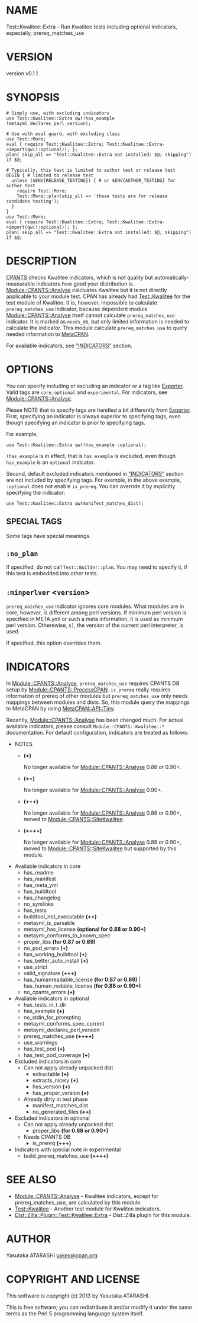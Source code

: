 # NAME

Test::Kwalitee::Extra - Run Kwalitee tests including optional indicators, especially, prereq\_matches\_use

# VERSION

version v0.1.1

# SYNOPSIS

    # Simply use, with excluding indicators
    use Test::Kwalitee::Extra qw(!has_example !metayml_declares_perl_version);

    # Use with eval guard, with excluding class
    use Test::More;
    eval { require Test::Kwalitee::Extra; Test::Kwalitee::Extra->import(qw(!:optional)); };
    plan( skip_all => "Test::Kwalitee::Extra not installed: $@; skipping") if $@;

    # Typically, this test is limited to author test or release test
    BEGIN { # limited to release test
      unless ($ENV{RELEASE_TESTING}) { # or $ENV{AUTHOR_TESTING} for author test
        require Test::More;
        Test::More::plan(skip_all => 'these tests are for release candidate testing');
      }
    }
    use Test::More;
    eval { require Test::Kwalitee::Extra; Test::Kwalitee::Extra->import(qw(!:optional)); };
    plan( skip_all => "Test::Kwalitee::Extra not installed: $@; skipping") if $@;

# DESCRIPTION

[CPANTS](http://cpants.cpanauthors.org/) checks Kwalitee indicators, which is not quality but automatically-measurable indicators how good your distribution is. [Module::CPANTS::Analyse](http://search.cpan.org/perldoc?Module::CPANTS::Analyse) calcluates Kwalitee but it is not directly applicable to your module test. CPAN has already had [Test::Kwalitee](http://search.cpan.org/perldoc?Test::Kwalitee) for the test module of Kwalitee. It is, however, impossible to calculate `prereq_matches_use` indicator, because dependent module [Module::CPANTS::Analyse](http://search.cpan.org/perldoc?Module::CPANTS::Analyse) itself cannot calculate `prereq_matches_use` indicator. It is marked as `needs_db`, but only limited information is needed to calculate the indicator. This module calculate `prereq_matches_use` to query needed information to [MetaCPAN](https://metacpan.org/).

For available indicators, see ["INDICATORS"](#INDICATORS) section.

# OPTIONS

You can specify including or excluding an indicator or a tag like [Exporter](http://search.cpan.org/perldoc?Exporter). Valid tags are `core`, `optional` and `experimental`. For indicators, see [Module::CPANTS::Analyse](http://search.cpan.org/perldoc?Module::CPANTS::Analyse).

Please NOTE that to specify tags are handled a bit differently from [Exporter](http://search.cpan.org/perldoc?Exporter). First, specifying an indicator is always superior to specifying tags, even though specifying an indicator is prior to specifying tags.

For example, 

    use Test::Kwalitee::Extra qw(!has_example :optional);

`!has_example` is in effect, that is `has_example` is excluded, even though `has_example` is an `optional` indicator.

Second, default excluded indicators mentioned in ["INDICATORS"](#INDICATORS) section are not included by specifying tags. For example, in the above example, `:optional` does not enable `is_prereq`. You can override it by explicitly specifying the indicator:

    use Test::Kwalitee::Extra qw(manifest_matches_dist);

## SPECIAL TAGS

Some tags have special meanings.

## `:no_plan`

If specified, do not call `Test::Builder::plan`. You may need to specify it, if this test is embedded into other tests.

## `:minperlver` <`version`\>

`prereq_matches_use` indicator ignores core modules. What modules are in core, however, is different among perl versions. If minimum perl version is specified in META.yml or such a meta information, it is used as minimum perl version. Otherewise, `$]`, the version of the current perl interpreter, is used.

If specified, this option overrides them.

# INDICATORS

In [Module::CPANTS::Analyse](http://search.cpan.org/perldoc?Module::CPANTS::Analyse), `prereq_matches_use` requires CPANTS DB setup by [Module::CPANTS::ProcessCPAN](http://search.cpan.org/perldoc?Module::CPANTS::ProcessCPAN). `is_prereq` really requires information of prereq of other modules but `prereq_matches_use` only needs mappings between modules and dists. So, this module query the mappings to MetaCPAN by using [MetaCPAN::API::Tiny](http://search.cpan.org/perldoc?MetaCPAN::API::Tiny).

Recently, [Module::CPANTS::Analyse](http://search.cpan.org/perldoc?Module::CPANTS::Analyse) has been changed much. For actual available indicators, please consult `Module::CPANTS::Kwalitee::*` documentation. For default configuration, indicators are treated as follows:

- NOTES
    - __(+)__

        No longer available for [Module::CPANTS::Analyse](http://search.cpan.org/perldoc?Module::CPANTS::Analyse) 0.88 or 0.90+.

    - __(++)__

        No longer available for [Module::CPANTS::Analyse](http://search.cpan.org/perldoc?Module::CPANTS::Analyse) 0.90+.

    - __(+++)__

        No longer available for [Module::CPANTS::Analyse](http://search.cpan.org/perldoc?Module::CPANTS::Analyse) 0.88 or 0.90+, moved to [Module::CPANTS::SiteKwalitee](https://github.com/cpants/Module-CPANTS-SiteKwalitee).

    - __(++++)__

        No longer available for [Module::CPANTS::Analyse](http://search.cpan.org/perldoc?Module::CPANTS::Analyse) 0.88 or 0.90+, moved to [Module::CPANTS::SiteKwalitee](https://github.com/cpants/Module-CPANTS-SiteKwalitee) but supported by this module.
- Available indicators in core
    - has\_readme
    - has\_manifest
    - has\_meta\_yml
    - has\_buildtool
    - has\_changelog
    - no\_symlinks
    - has\_tests
    - buildtool\_not\_executable __(++)__
    - metayml\_is\_parsable
    - metayml\_has\_license __(optional for 0.88 or 0.90+)__
    - metayml\_conforms\_to\_known\_spec
    - proper\_libs __(for 0.87 or 0.89)__
    - no\_pod\_errors __(+)__
    - has\_working\_buildtool __(+)__
    - has\_better\_auto\_install __(+)__
    - use\_strict
    - valid\_signature __(+++)__
    - has\_humanreadable\_license __(for 0.87 or 0.89)__ | has\_human\_redable\_license __(for 0.88 or 0.90+)__
    - no\_cpants\_errors __(+)__
- Available indicators in optional
    - has\_tests\_in\_t\_dir
    - has\_example __(+)__
    - no\_stdin\_for\_prompting
    - metayml\_conforms\_spec\_current
    - metayml\_declares\_perl\_version
    - prereq\_matches\_use __(++++)__
    - use\_warnings
    - has\_test\_pod __(+)__
    - has\_test\_pod\_coverage __(+)__
- Excluded indicators in core
    - Can not apply already unpacked dist
        - extractable __(+)__
        - extracts\_nicely __(+)__
        - has\_version __(+)__
        - has\_proper\_version __(+)__
    - Already dirty in test phase
        - manifest\_matches\_dist
        - no\_generated\_files __(++)__
- Excluded indicators in optional
    - Can not apply already unpacked dist
        - proper\_libs __(for 0.88 or 0.90+)__
    - Needs CPANTS DB
        - is\_prereq __(+++)__
- Indicators with special note in experimental
    - build\_prereq\_matches\_use __(++++)__

# SEE ALSO

- [Module::CPANTS::Analyse](http://search.cpan.org/perldoc?Module::CPANTS::Analyse) - Kwalitee indicators, except for prereq\_matches\_use, are calculated by this module.
- [Test::Kwalitee](http://search.cpan.org/perldoc?Test::Kwalitee) - Another test module for Kwalitee indicators.
- [Dist::Zilla::Plugin::Test::Kwalitee::Extra](http://search.cpan.org/perldoc?Dist::Zilla::Plugin::Test::Kwalitee::Extra) - Dist::Zilla plugin for this module.

# AUTHOR

Yasutaka ATARASHI <yakex@cpan.org>

# COPYRIGHT AND LICENSE

This software is copyright (c) 2013 by Yasutaka ATARASHI.

This is free software; you can redistribute it and/or modify it under
the same terms as the Perl 5 programming language system itself.
